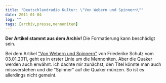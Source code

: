 ```yaml
---
title: "Deutschlandradio Kultur: \"Von Webern und Spinnern\""
date: 2011-01-04
log: ""
tags: [archiv,presse,mennoniten]
---
```

**Der Artikel stammt aus dem Archiv!** Die Formatierung kann beschädigt sein.

Bei dem Artikel <a href="http://www.dradio.de/dkultur/sendungen/laenderreport/1347438/">"Von Webern und Spinnern"</a> von Friederike Schulz vom 03.01.2011, geht es in erster Linie um die Mennoniten. Aber die Quaker werden auch erwähnt. ich dachte mir zunächst, den Titel könnte man auch missverstehen und die "Spinner" auf die Quaker münzen. So ist es allerdings nicht gemeint.
